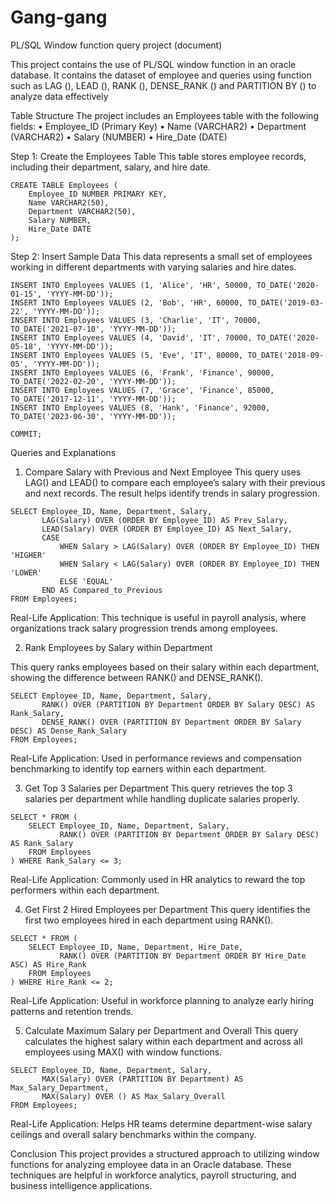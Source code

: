 # Gang-gang
PL/SQL Window function query project (document)

This project contains the use of PL/SQL window function in an oracle database. It contains the dataset of employee and queries using function such as LAG (), LEAD (), RANK (), DENSE_RANK () and PARTITION BY () to analyze data effectively 
 

Table Structure
The project includes an Employees table with the following fields:
•	Employee_ID (Primary Key)
•	Name (VARCHAR2)
•	Department (VARCHAR2)
•	Salary (NUMBER)
•	Hire_Date (DATE)

Step 1: Create the Employees Table
This table stores employee records, including their department, salary, and hire date.

```
CREATE TABLE Employees (
    Employee_ID NUMBER PRIMARY KEY,
    Name VARCHAR2(50),
    Department VARCHAR2(50),
    Salary NUMBER,
    Hire_Date DATE
);
```
Step 2: Insert Sample Data
This data represents a small set of employees working in different departments with varying salaries and hire dates.

```
INSERT INTO Employees VALUES (1, 'Alice', 'HR', 50000, TO_DATE('2020-01-15', 'YYYY-MM-DD'));
INSERT INTO Employees VALUES (2, 'Bob', 'HR', 60000, TO_DATE('2019-03-22', 'YYYY-MM-DD'));
INSERT INTO Employees VALUES (3, 'Charlie', 'IT', 70000, TO_DATE('2021-07-10', 'YYYY-MM-DD'));
INSERT INTO Employees VALUES (4, 'David', 'IT', 70000, TO_DATE('2020-05-18', 'YYYY-MM-DD'));
INSERT INTO Employees VALUES (5, 'Eve', 'IT', 80000, TO_DATE('2018-09-05', 'YYYY-MM-DD'));
INSERT INTO Employees VALUES (6, 'Frank', 'Finance', 90000, TO_DATE('2022-02-20', 'YYYY-MM-DD'));
INSERT INTO Employees VALUES (7, 'Grace', 'Finance', 85000, TO_DATE('2017-12-11', 'YYYY-MM-DD'));
INSERT INTO Employees VALUES (8, 'Hank', 'Finance', 92000, TO_DATE('2023-06-30', 'YYYY-MM-DD'));

COMMIT;
```
Queries and Explanations
1.	Compare Salary with Previous and Next Employee
This query uses LAG() and LEAD() to compare each employee’s salary with their previous and next records. The result helps identify trends in salary progression.

```
SELECT Employee_ID, Name, Department, Salary, 
       LAG(Salary) OVER (ORDER BY Employee_ID) AS Prev_Salary,
       LEAD(Salary) OVER (ORDER BY Employee_ID) AS Next_Salary,
       CASE
           WHEN Salary > LAG(Salary) OVER (ORDER BY Employee_ID) THEN 'HIGHER'
           WHEN Salary < LAG(Salary) OVER (ORDER BY Employee_ID) THEN 'LOWER'
           ELSE 'EQUAL'
       END AS Compared_to_Previous
FROM Employees;
``` 

Real-Life Application: This technique is useful in payroll analysis, where organizations track salary progression trends among employees.

2. Rank Employees by Salary within Department

This query ranks employees based on their salary within each department, showing the difference between RANK() and DENSE_RANK().

```
SELECT Employee_ID, Name, Department, Salary,
       RANK() OVER (PARTITION BY Department ORDER BY Salary DESC) AS Rank_Salary,
       DENSE_RANK() OVER (PARTITION BY Department ORDER BY Salary DESC) AS Dense_Rank_Salary
FROM Employees;
``` 
 
Real-Life Application: Used in performance reviews and compensation benchmarking to identify top earners within each department.

3. Get Top 3 Salaries per Department
This query retrieves the top 3 salaries per department while handling duplicate salaries properly.

```
SELECT * FROM (
    SELECT Employee_ID, Name, Department, Salary,
           RANK() OVER (PARTITION BY Department ORDER BY Salary DESC) AS Rank_Salary
    FROM Employees
) WHERE Rank_Salary <= 3;

 ```

Real-Life Application: Commonly used in HR analytics to reward the top performers within each department.

4. Get First 2 Hired Employees per Department
This query identifies the first two employees hired in each department using RANK().

```
SELECT * FROM (
    SELECT Employee_ID, Name, Department, Hire_Date,
           RANK() OVER (PARTITION BY Department ORDER BY Hire_Date ASC) AS Hire_Rank
    FROM Employees
) WHERE Hire_Rank <= 2;
```
 
Real-Life Application: Useful in workforce planning to analyze early hiring patterns and retention trends.

5. Calculate Maximum Salary per Department and Overall
This query calculates the highest salary within each department and across all employees using MAX() with window functions.

```
SELECT Employee_ID, Name, Department, Salary,
       MAX(Salary) OVER (PARTITION BY Department) AS Max_Salary_Department,
       MAX(Salary) OVER () AS Max_Salary_Overall
FROM Employees;

```
Real-Life Application: Helps HR teams determine department-wise salary ceilings and overall salary benchmarks within the company.

Conclusion
This project provides a structured approach to utilizing window functions for analyzing employee data in an Oracle database. These techniques are helpful in workforce analytics, payroll structuring, and business intelligence applications.


